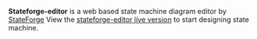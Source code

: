 **Stateforge-editor** is a web based state machine diagram editor by [StateForge](https://www.stateforge.com)
View the [stateforge-editor live version](http://stateforge.com/StateMachineDiagram/StateMachineDiagram.html) to start designing state machine.










